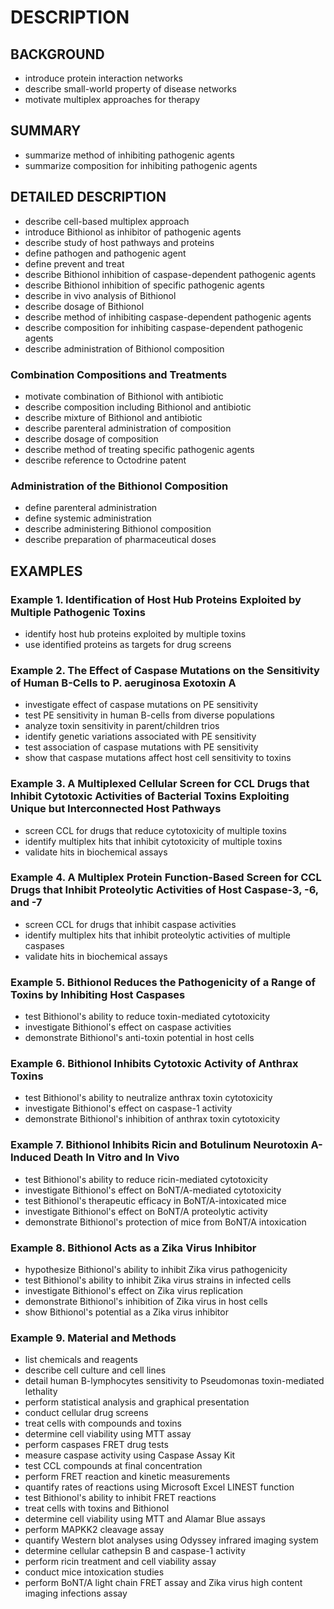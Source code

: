 # DESCRIPTION

## BACKGROUND

- introduce protein interaction networks
- describe small-world property of disease networks
- motivate multiplex approaches for therapy

## SUMMARY

- summarize method of inhibiting pathogenic agents
- summarize composition for inhibiting pathogenic agents

## DETAILED DESCRIPTION

- describe cell-based multiplex approach
- introduce Bithionol as inhibitor of pathogenic agents
- describe study of host pathways and proteins
- define pathogen and pathogenic agent
- define prevent and treat
- describe Bithionol inhibition of caspase-dependent pathogenic agents
- describe Bithionol inhibition of specific pathogenic agents
- describe in vivo analysis of Bithionol
- describe dosage of Bithionol
- describe method of inhibiting caspase-dependent pathogenic agents
- describe composition for inhibiting caspase-dependent pathogenic agents
- describe administration of Bithionol composition

### Combination Compositions and Treatments

- motivate combination of Bithionol with antibiotic
- describe composition including Bithionol and antibiotic
- describe mixture of Bithionol and antibiotic
- describe parenteral administration of composition
- describe dosage of composition
- describe method of treating specific pathogenic agents
- describe reference to Octodrine patent

### Administration of the Bithionol Composition

- define parenteral administration
- define systemic administration
- describe administering Bithionol composition
- describe preparation of pharmaceutical doses

## EXAMPLES

### Example 1. Identification of Host Hub Proteins Exploited by Multiple Pathogenic Toxins

- identify host hub proteins exploited by multiple toxins
- use identified proteins as targets for drug screens

### Example 2. The Effect of Caspase Mutations on the Sensitivity of Human B-Cells to P. aeruginosa Exotoxin A

- investigate effect of caspase mutations on PE sensitivity
- test PE sensitivity in human B-cells from diverse populations
- analyze toxin sensitivity in parent/children trios
- identify genetic variations associated with PE sensitivity
- test association of caspase mutations with PE sensitivity
- show that caspase mutations affect host cell sensitivity to toxins

### Example 3. A Multiplexed Cellular Screen for CCL Drugs that Inhibit Cytotoxic Activities of Bacterial Toxins Exploiting Unique but Interconnected Host Pathways

- screen CCL for drugs that reduce cytotoxicity of multiple toxins
- identify multiplex hits that inhibit cytotoxicity of multiple toxins
- validate hits in biochemical assays

### Example 4. A Multiplex Protein Function-Based Screen for CCL Drugs that Inhibit Proteolytic Activities of Host Caspase-3, -6, and -7

- screen CCL for drugs that inhibit caspase activities
- identify multiplex hits that inhibit proteolytic activities of multiple caspases
- validate hits in biochemical assays

### Example 5. Bithionol Reduces the Pathogenicity of a Range of Toxins by Inhibiting Host Caspases

- test Bithionol's ability to reduce toxin-mediated cytotoxicity
- investigate Bithionol's effect on caspase activities
- demonstrate Bithionol's anti-toxin potential in host cells

### Example 6. Bithionol Inhibits Cytotoxic Activity of Anthrax Toxins

- test Bithionol's ability to neutralize anthrax toxin cytotoxicity
- investigate Bithionol's effect on caspase-1 activity
- demonstrate Bithionol's inhibition of anthrax toxin cytotoxicity

### Example 7. Bithionol Inhibits Ricin and Botulinum Neurotoxin A-Induced Death In Vitro and In Vivo

- test Bithionol's ability to reduce ricin-mediated cytotoxicity
- investigate Bithionol's effect on BoNT/A-mediated cytotoxicity
- test Bithionol's therapeutic efficacy in BoNT/A-intoxicated mice
- investigate Bithionol's effect on BoNT/A proteolytic activity
- demonstrate Bithionol's protection of mice from BoNT/A intoxication

### Example 8. Bithionol Acts as a Zika Virus Inhibitor

- hypothesize Bithionol's ability to inhibit Zika virus pathogenicity
- test Bithionol's ability to inhibit Zika virus strains in infected cells
- investigate Bithionol's effect on Zika virus replication
- demonstrate Bithionol's inhibition of Zika virus in host cells
- show Bithionol's potential as a Zika virus inhibitor

### Example 9. Material and Methods

- list chemicals and reagents
- describe cell culture and cell lines
- detail human B-lymphocytes sensitivity to Pseudomonas toxin-mediated lethality
- perform statistical analysis and graphical presentation
- conduct cellular drug screens
- treat cells with compounds and toxins
- determine cell viability using MTT assay
- perform caspases FRET drug tests
- measure caspase activity using Caspase Assay Kit
- test CCL compounds at final concentration
- perform FRET reaction and kinetic measurements
- quantify rates of reactions using Microsoft Excel LINEST function
- test Bithionol's ability to inhibit FRET reactions
- treat cells with toxins and Bithionol
- determine cell viability using MTT and Alamar Blue assays
- perform MAPKK2 cleavage assay
- quantify Western blot analyses using Odyssey infrared imaging system
- determine cellular cathepsin B and caspase-1 activity
- perform ricin treatment and cell viability assay
- conduct mice intoxication studies
- perform BoNT/A light chain FRET assay and Zika virus high content imaging infections assay

